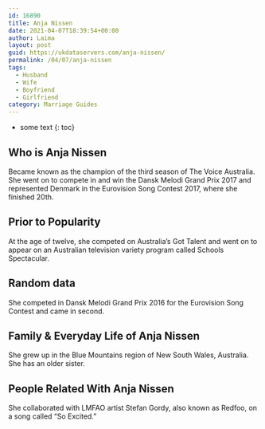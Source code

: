 ```yaml
---
id: 16890
title: Anja Nissen
date: 2021-04-07T18:39:54+00:00
author: Laima
layout: post
guid: https://ukdataservers.com/anja-nissen/
permalink: /04/07/anja-nissen
tags:
  - Husband
  - Wife
  - Boyfriend
  - Girlfriend
category: Marriage Guides
---
```


* some text
{: toc}


## Who is Anja Nissen
                  
                  
                  
Became known as the champion of the third season of The Voice Australia. She went on to compete in and win the Dansk Melodi Grand Prix 2017 and represented Denmark in the Eurovision Song Contest 2017, where she finished 20th.
                  
              
            
              
            
                
                
                
## Prior to Popularity
                  
                  
                  
At the age of twelve, she competed on Australia&#8217;s Got Talent and went on to appear on an Australian television variety program called Schools Spectacular.
                  
              
            
              
            
                
                
                
## Random data
                  
                  
                  
She competed in Dansk Melodi Grand Prix 2016 for the Eurovision Song Contest and came in second. 
                  
              
            
              
            
                
                
                
## Family & Everyday Life of Anja Nissen
                  
                  
                  
She grew up in the Blue Mountains region of New South Wales, Australia. She has an older sister.
                  
              
            
              
            
                
                
                
## People Related With Anja Nissen
                  
                  
                  
She collaborated with LMFAO artist Stefan Gordy, also known as Redfoo, on a song called &#8220;So Excited.&#8221; 
                  
              
            
              
            
                
              
            
              
              
            
            
              
            
          
          
          